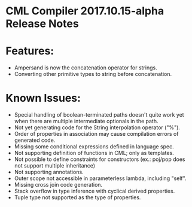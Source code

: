 # CML Compiler 2017.10.15-alpha Release Notes

# Features:

- Ampersand is now the concatenation operator for strings.
- Converting other primitive types to string before concatenation.

# Known Issues:

- Special handling of boolean-terminated paths doesn't quite work yet when there are multiple intermediate optionals in the path.
- Not yet generating code for the String interpolation operator ("%").
- Order of properties in association may cause compilation errors of generated code.
- Missing some conditional expressions defined in language spec.
- Not supporting definition of functions in CML; only as templates.
- Not possible to define constraints for constructors (ex.: poj/pop does not support multiple inheritance)
- Not supporting annotations.
- Outer scope not accessible in parameterless lambda, including "self".
- Missing cross join code generation.
- Stack overflow in type inference with cyclical derived properties.
- Tuple type not supported as the type of properties.
